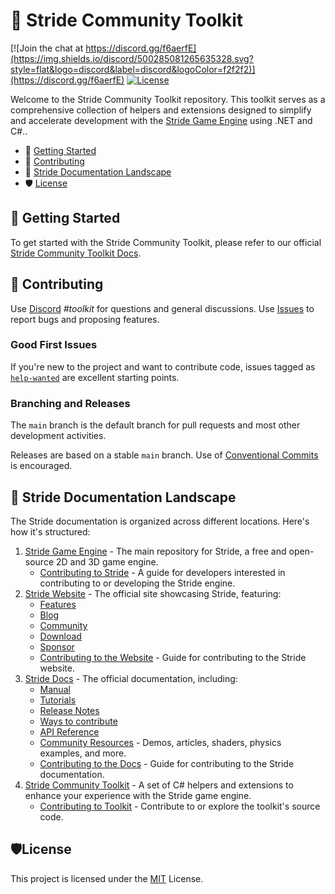 # 🧰 Stride Community Toolkit

[![Join the chat at https://discord.gg/f6aerfE](https://img.shields.io/discord/500285081265635328.svg?style=flat&logo=discord&label=discord&logoColor=f2f2f2)](https://discord.gg/f6aerfE)
[![License](https://img.shields.io/badge/license-MIT-blue)](https://github.com/stride3d/stride/blob/master/LICENSE.md)

Welcome to the Stride Community Toolkit repository. This toolkit serves as a comprehensive collection of helpers and extensions designed to simplify and accelerate development with the [Stride Game Engine](https://www.stride3d.net/) using .NET and C#..

* 🚀 [Getting Started](#-getting-started)
* 🤝 [Contributing](#-contributing)
* 📖 [Stride Documentation Landscape](#-stride-documentation-landscape)
* 🛡️ [License](#%EF%B8%8Flicense)
<!--* [Roadmap](#%EF%B8%8F-roadmap)-->
<!--* [.NET Foundation](#-net-foundation)-->

## 🚀 Getting Started

To get started with the Stride Community Toolkit, please refer to our official [Stride Community Toolkit Docs](https://stride3d.github.io/stride-community-toolkit/).

## 🤝 Contributing

Use [Discord](https://discord.gg/f6aerfE) *#toolkit* for questions and general discussions. 
Use [Issues](https://github.com/stride3d/stride-community-toolkit/issues) to report bugs and proposing features.

### Good First Issues

If you're new to the project and want to contribute code, issues tagged as [`help-wanted`](https://github.com/stride3d/stride-community-toolkit/labels/help%20wanted) are excellent starting points.

### Branching and Releases

The `main` branch is the default branch for pull requests and most other development activities. 

Releases are based on a stable `main` branch. Use of [Conventional Commits](https://www.conventionalcommits.org/en/v1.0.0/) is encouraged.

## 📖 Stride Documentation Landscape

The Stride documentation is organized across different locations. Here's how it's structured:

1. [Stride Game Engine](https://github.com/stride3d/stride) - The main repository for Stride, a free and open-source 2D and 3D game engine.
   - [Contributing to Stride](https://doc.stride3d.net/latest/en/contributors/engine/index.html) - A guide for developers interested in contributing to or developing the Stride engine.
1. [Stride Website](https://www.stride3d.net/) - The official site showcasing Stride, featuring:
   - [Features](https://www.stride3d.net/features/) 
   - [Blog](https://www.stride3d.net/blog/)
   - [Community](https://www.stride3d.net/community/)
   - [Download](https://www.stride3d.net/download/)
   - [Sponsor](https://www.stride3d.net/sponsor/)
   - [Contributing to the Website](https://doc.stride3d.net/latest/en/contributors/website/index.html) - Guide for contributing to the Stride website.
2. [Stride Docs](https://doc.stride3d.net/) - The official documentation, including:
   - [Manual](https://doc.stride3d.net/latest/en/manual/index.html)
   - [Tutorials](https://doc.stride3d.net/latest/en/tutorials/index.html)
   - [Release Notes](https://doc.stride3d.net/latest/en/ReleaseNotes/ReleaseNotes.html)
   - [Ways to contribute](https://doc.stride3d.net/latest/en/contributors/index.html)
   - [API Reference](https://doc.stride3d.net/latest/en/api/index.html)
   - [Community Resources](https://doc.stride3d.net/latest/en/community-resources/index.html) - Demos, articles, shaders, physics examples, and more.
   - [Contributing to the Docs](https://doc.stride3d.net/latest/en/contributors/documentation/index.html) - Guide for contributing to the Stride documentation.
4. [Stride Community Toolkit](https://stride3d.github.io/stride-community-toolkit/index.html) - A set of C# helpers and extensions to enhance your experience with the Stride game engine.
   - [Contributing to Toolkit](https://github.com/stride3d/stride-community-toolkit) - Contribute to or explore the toolkit's source code.

## 🛡️License

This project is licensed under the [MIT](https://github.com/stride3d/stride-community-toolkit/blob/main/LICENSE) License.
